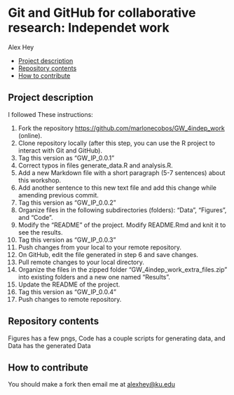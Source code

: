 Git and GitHub for collaborative research: Independet work
================
Alex Hey

- [Project description](#project-description)
- [Repository contents](#repository-contents)
- [How to contribute](#how-to-contribute)

## Project description

I followed These instructions:

1. Fork the repository https://github.com/marlonecobos/GW_4indep_work (online).
2. Clone repository locally (after this step, you can use the R project to interact with Git and GitHub).
3. Tag this version as “GW_IP_0.0.1”
4. Correct typos in files generate_data.R and analysis.R.
5. Add a new Markdown file with a short paragraph (5-7 sentences) about this workshop.
6. Add another sentence to this new text file and add this change while amending previous commit.
7. Tag this version as “GW_IP_0.0.2”
8. Organize files in the following subdirectories (folders): “Data”, “Figures”, and “Code”.
9. Modify the “README” of the project. Modify README.Rmd and knit it to see the results.
10. Tag this version as “GW_IP_0.0.3”
11. Push changes from your local to your remote repository.
12. On GitHub, edit the file generated in step 6 and save changes.
13. Pull remote changes to your local directory.
14. Organize the files in the zipped folder “GW_4indep_work_extra_files.zip” into existing folders and a new one named “Results”.
15. Update the README of the project.
16. Tag this version as “GW_IP_0.0.4”
17. Push changes to remote repository.

## Repository contents

Figures has a few pngs, Code has a couple scripts for generating data, and Data has the generated Data

## How to contribute

You should make a fork then email me at alexhey@ku.edu

